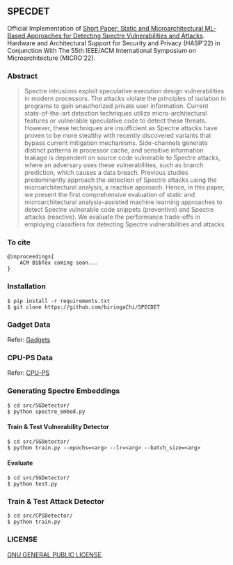 ## SPECDET
Official Implementation of [Short Paper: Static and Microarchitectural ML-Based Approaches for Detecting Spectre Vulnerabilities and Attacks](https://arxiv.org/abs/2210.14452#). Hardware and Architectural Support for Security and Privacy (HASP’22) in Conjunction With The 55th IEEE/ACM International Symposium on Microarchitecture (MICRO’22).

### Abstract
> Spectre intrusions exploit speculative execution design vulnerabilities in modern processors. The attacks violate the principles of isolation in programs to gain unauthorized private user information. Current state-of-the-art detection techniques utilize micro-architectural features or vulnerable speculative code to detect these threats. However, these techniques are insufficient as Spectre attacks have proven to be more stealthy with recently discovered variants that bypass current mitigation mechanisms. Side-channels generate distinct patterns in processor cache, and sensitive information leakage is dependent on source code vulnerable to Spectre attacks, where an adversary uses these vulnerabilities, such as branch prediction, which causes a data breach. Previous studies predominantly approach the detection of Spectre attacks using the microarchitectural analysis, a reactive approach. Hence, in this paper, we present the first comprehensive evaluation of static and microarchitectural analysis-assisted machine learning approaches to detect Spectre vulnerable code snippets (preventive) and Spectre attacks (reactive). We evaluate the performance trade-offs in employing classifiers for detecting Spectre vulnerabilities and attacks.

### To cite
```
@inproceedings{
	ACM BibTex coming soon...
}
```

### Installation
```
$ pip install -r requirements.txt
$ git clone https://github.com/biringaChi/SPECDET
```
### Gadget Data
Refer: [Gadgets](https://github.com/biringaChi/SPECDET/tree/main/datasets/spectre_gadgets)

### CPU-PS Data
Refer: [CPU-PS](https://github.com/biringaChi/SPECDET/tree/main/datasets/cpu_processes)

### Generating Spectre Embeddings
```
$ cd src/SGDetector/
$ python spectre_embed.py
```

#### Train & Test Vulnerability Detector
```
$ cd src/SGDetector/
$ python train.py --epochs=<arg> --lr=<arg> --batch_size=<arg>
```
#### Evaluate
```
$ cd src/SGDetector/
$ python test.py
```

### Train & Test Attack Detector
```
$ cd src/CPSDetector/
$ python train.py
```

### LICENSE
[GNU GENERAL PUBLIC LICENSE](./LICENSE).
